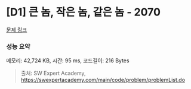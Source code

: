 # [D1] 큰 놈, 작은 놈, 같은 놈 - 2070 

[문제 링크](https://swexpertacademy.com/main/code/problem/problemDetail.do?contestProbId=AV5QQ6qqA40DFAUq) 

### 성능 요약

메모리: 42,724 KB, 시간: 95 ms, 코드길이: 216 Bytes



> 출처: SW Expert Academy, https://swexpertacademy.com/main/code/problem/problemList.do
